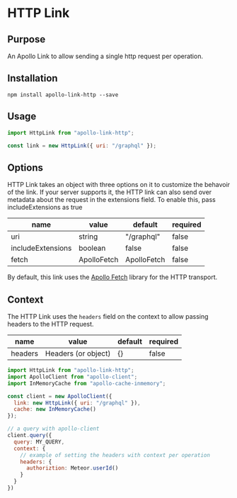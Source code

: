 # HTTP Link

## Purpose
An Apollo Link to allow sending a single http request per operation.

## Installation

`npm install apollo-link-http --save`

## Usage
```js
import HttpLink from "apollo-link-http";

const link = new HttpLink({ uri: "/graphql" });
```

## Options
HTTP Link takes an object with three options on it to customize the behavoir of the link. If your server supports it, the HTTP link can also send over metadata about the request in the extensions field. To enable this, pass includeExtensions as true

|name|value|default|required|
|---|---|---|---|
|uri|string|"/graphql"|false|
|includeExtensions|boolean|false|false|
|fetch|ApolloFetch|ApolloFetch|false|

By default, this link uses the [Apollo Fetch](https://github.com/apollographql/apollo-fetch) library for the HTTP transport.

## Context
The HTTP Link uses the `headers` field on the context to allow passing headers to the HTTP request.

|name|value|default|required|
|---|---|---|---|
|headers|Headers (or object)|{}|false|

```js
import HttpLink from "apollo-link-http";
import ApolloClient from "apollo-client";
import InMemoryCache from "apollo-cache-inmemory";

const client = new ApolloClient({
  link: new HttpLink({ uri: "/graphql" }),
  cache: new InMemoryCache()
});

// a query with apollo-client
client.query({
  query: MY_QUERY,
  context: {
    // example of setting the headers with context per operation
    headers: {
      authoriztion: Meteor.userId()
    }
  }
})
```
